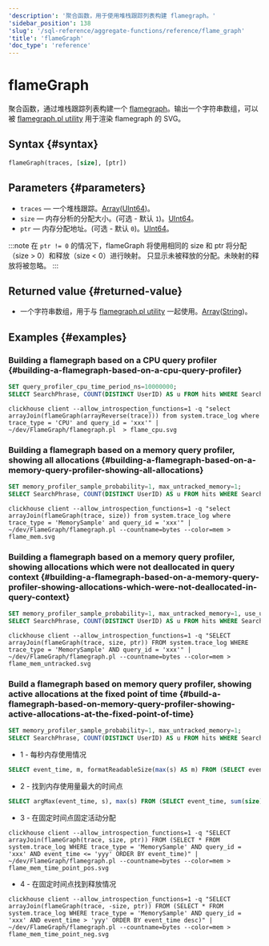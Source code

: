 ```yaml
---
'description': '聚合函数，用于使用堆栈跟踪列表构建 flamegraph。'
'sidebar_position': 138
'slug': '/sql-reference/aggregate-functions/reference/flame_graph'
'title': 'flameGraph'
'doc_type': 'reference'
---
```



# flameGraph

聚合函数，通过堆栈跟踪列表构建一个 [flamegraph](https://www.brendangregg.com/flamegraphs.html)。输出一个字符串数组，可以被 [flamegraph.pl utility](https://github.com/brendangregg/FlameGraph) 用于渲染 flamegraph 的 SVG。

## Syntax {#syntax}

```sql
flameGraph(traces, [size], [ptr])
```

## Parameters {#parameters}

- `traces` — 一个堆栈跟踪。[Array](../../data-types/array.md)([UInt64](../../data-types/int-uint.md))。
- `size` — 内存分析的分配大小。(可选 - 默认 `1`)。[UInt64](../../data-types/int-uint.md)。
- `ptr` — 内存分配地址。(可选 - 默认 `0`)。[UInt64](../../data-types/int-uint.md)。

:::note
在 `ptr != 0` 的情况下，flameGraph 将使用相同的 size 和 ptr 将分配（size > 0）和释放（size < 0）进行映射。
只显示未被释放的分配。未映射的释放将被忽略。
:::

## Returned value {#returned-value}

- 一个字符串数组，用于与 [flamegraph.pl utility](https://github.com/brendangregg/FlameGraph) 一起使用。[Array](../../data-types/array.md)([String](../../data-types/string.md))。

## Examples {#examples}

### Building a flamegraph based on a CPU query profiler {#building-a-flamegraph-based-on-a-cpu-query-profiler}

```sql
SET query_profiler_cpu_time_period_ns=10000000;
SELECT SearchPhrase, COUNT(DISTINCT UserID) AS u FROM hits WHERE SearchPhrase <> '' GROUP BY SearchPhrase ORDER BY u DESC LIMIT 10;
```

```text
clickhouse client --allow_introspection_functions=1 -q "select arrayJoin(flameGraph(arrayReverse(trace))) from system.trace_log where trace_type = 'CPU' and query_id = 'xxx'" | ~/dev/FlameGraph/flamegraph.pl  > flame_cpu.svg
```

### Building a flamegraph based on a memory query profiler, showing all allocations {#building-a-flamegraph-based-on-a-memory-query-profiler-showing-all-allocations}

```sql
SET memory_profiler_sample_probability=1, max_untracked_memory=1;
SELECT SearchPhrase, COUNT(DISTINCT UserID) AS u FROM hits WHERE SearchPhrase <> '' GROUP BY SearchPhrase ORDER BY u DESC LIMIT 10;
```

```text
clickhouse client --allow_introspection_functions=1 -q "select arrayJoin(flameGraph(trace, size)) from system.trace_log where trace_type = 'MemorySample' and query_id = 'xxx'" | ~/dev/FlameGraph/flamegraph.pl --countname=bytes --color=mem > flame_mem.svg
```

### Building a flamegraph based on a memory query profiler, showing allocations which were not deallocated in query context {#building-a-flamegraph-based-on-a-memory-query-profiler-showing-allocations-which-were-not-deallocated-in-query-context}

```sql
SET memory_profiler_sample_probability=1, max_untracked_memory=1, use_uncompressed_cache=1, merge_tree_max_rows_to_use_cache=100000000000, merge_tree_max_bytes_to_use_cache=1000000000000;
SELECT SearchPhrase, COUNT(DISTINCT UserID) AS u FROM hits WHERE SearchPhrase <> '' GROUP BY SearchPhrase ORDER BY u DESC LIMIT 10;
```

```text
clickhouse client --allow_introspection_functions=1 -q "SELECT arrayJoin(flameGraph(trace, size, ptr)) FROM system.trace_log WHERE trace_type = 'MemorySample' AND query_id = 'xxx'" | ~/dev/FlameGraph/flamegraph.pl --countname=bytes --color=mem > flame_mem_untracked.svg
```

### Build a flamegraph based on memory query profiler, showing active allocations at the fixed point of time {#build-a-flamegraph-based-on-memory-query-profiler-showing-active-allocations-at-the-fixed-point-of-time}

```sql
SET memory_profiler_sample_probability=1, max_untracked_memory=1;
SELECT SearchPhrase, COUNT(DISTINCT UserID) AS u FROM hits WHERE SearchPhrase <> '' GROUP BY SearchPhrase ORDER BY u DESC LIMIT 10;
```

- 1 - 每秒内存使用情况

```sql
SELECT event_time, m, formatReadableSize(max(s) AS m) FROM (SELECT event_time, sum(size) OVER (ORDER BY event_time) AS s FROM system.trace_log WHERE query_id = 'xxx' AND trace_type = 'MemorySample') GROUP BY event_time ORDER BY event_time;
```

- 2 - 找到内存使用量最大的时间点

```sql
SELECT argMax(event_time, s), max(s) FROM (SELECT event_time, sum(size) OVER (ORDER BY event_time) AS s FROM system.trace_log WHERE query_id = 'xxx' AND trace_type = 'MemorySample');
```

- 3 - 在固定时间点固定活动分配

```text
clickhouse client --allow_introspection_functions=1 -q "SELECT arrayJoin(flameGraph(trace, size, ptr)) FROM (SELECT * FROM system.trace_log WHERE trace_type = 'MemorySample' AND query_id = 'xxx' AND event_time <= 'yyy' ORDER BY event_time)" | ~/dev/FlameGraph/flamegraph.pl --countname=bytes --color=mem > flame_mem_time_point_pos.svg
```

- 4 - 在固定时间点找到释放情况

```text
clickhouse client --allow_introspection_functions=1 -q "SELECT arrayJoin(flameGraph(trace, -size, ptr)) FROM (SELECT * FROM system.trace_log WHERE trace_type = 'MemorySample' AND query_id = 'xxx' AND event_time > 'yyy' ORDER BY event_time desc)" | ~/dev/FlameGraph/flamegraph.pl --countname=bytes --color=mem > flame_mem_time_point_neg.svg
```
